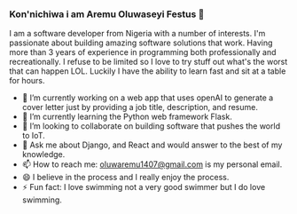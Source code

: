 ### Kon'nichiwa i am Aremu Oluwaseyi Festus 👋

I am a software developer from Nigeria with a number of interests. 
I'm passionate about building amazing software solutions that work. 
Having more than 3 years of experience in programming both professionally and recreationally.
I refuse to be limited so I love to try stuff out what's the worst that can happen LOL.
Luckily I have the ability to learn fast and sit at a table for hours. 

- 🔭 I’m currently working on a web app that uses openAI to generate a cover letter just by providing a job title, description, and resume.
- 🌱 I’m currently learning the Python web framework Flask.
- 👯 I’m looking to collaborate on building software that pushes the world to IoT.
- 💬 Ask me about Django, and React and would answer to the best of my knowledge.
- 📫 How to reach me: oluwaremu1407@gmail.com is my personal email.
- 😄 I believe in the process and I really enjoy the process.
- ⚡ Fun fact: I love swimming not a very good swimmer but I do love swimming.


